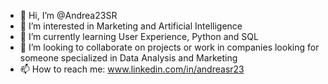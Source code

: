 - 👋 Hi, I’m @Andrea23SR
- 👀 I’m interested in Marketing and Artificial Intelligence
- 🌱 I’m currently learning User Experience, Python and SQL
- 💞️ I’m looking to collaborate on projects or work in companies looking for someone specialized in Data Analysis and Marketing
- 📫 How to reach me: www.linkedin.com/in/andreasr23

<!---
Andrea23SR/Andrea23SR is a ✨ special ✨ repository because its `README.md` (this file) appears on your GitHub profile.
You can click the Preview link to take a look at your changes.
--->

